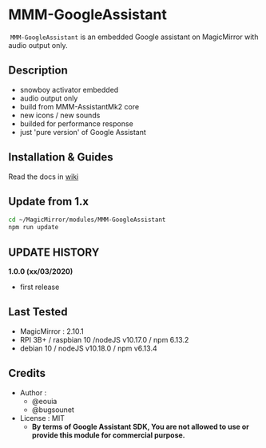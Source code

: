 # MMM-GoogleAssistant

![]()
`MMM-GoogleAssistant` is an embedded Google assistant on MagicMirror with audio output only.

## Description
- snowboy activator embedded
- audio output only
- build from MMM-AssistantMk2 core
- new icons / new sounds
- builded for performance response
- just 'pure version' of Google Assistant

## Installation & Guides
Read the docs in [wiki](https://github.com/bugsounet/MMM-GoogleAssistant/wiki)

## Update from 1.x

```sh
cd ~/MagicMirror/modules/MMM-GoogleAssistant
npm run update
```

## UPDATE HISTORY

**1.0.0 (xx/03/2020)**
  * first release

## Last Tested
- MagicMirror : 2.10.1
- RPI 3B+ / raspbian 10 /nodeJS v10.17.0 / npm 6.13.2
- debian 10 / nodeJS v10.18.0 / npm v6.13.4

## Credits
- Author :
  - @eouia
  - @bugsounet
- License : MIT
  - **By terms of Google Assistant SDK, You are not allowed to use or provide this module for commercial purpose.**
